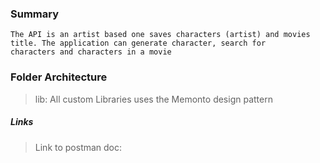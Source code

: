 ### Summary
    The API is an artist based one saves characters (artist) and movies title. The application can generate character, search for           characters and characters in a movie
### Folder Architecture
   > lib:
      All custom Libraries uses the Memonto design pattern
##### Links
   > Link to postman doc:  
